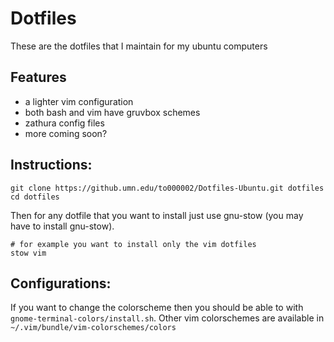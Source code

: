 # Dotfiles
These are the dotfiles that I maintain for my ubuntu computers
## Features
* a lighter vim configuration
* both bash and vim have gruvbox schemes
* zathura config files
* more coming soon?
## Instructions:
```
git clone https://github.umn.edu/to000002/Dotfiles-Ubuntu.git dotfiles
cd dotfiles
```
Then for any dotfile that you want to install just use gnu-stow
(you may have to install gnu-stow).
```
# for example you want to install only the vim dotfiles
stow vim
```
## Configurations:
If you want to change the colorscheme then you should be able to with `gnome-terminal-colors/install.sh`. Other vim
colorschemes are available in `~/.vim/bundle/vim-colorschemes/colors`

